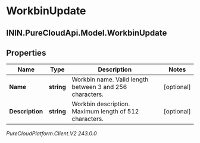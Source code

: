 # WorkbinUpdate

## ININ.PureCloudApi.Model.WorkbinUpdate

## Properties

|Name | Type | Description | Notes|
|------------ | ------------- | ------------- | -------------|
| **Name** | **string** | Workbin name. Valid length between 3 and 256 characters. | [optional] |
| **Description** | **string** | Workbin description. Maximum length of 512 characters. | [optional] |



_PureCloudPlatform.Client.V2 243.0.0_
